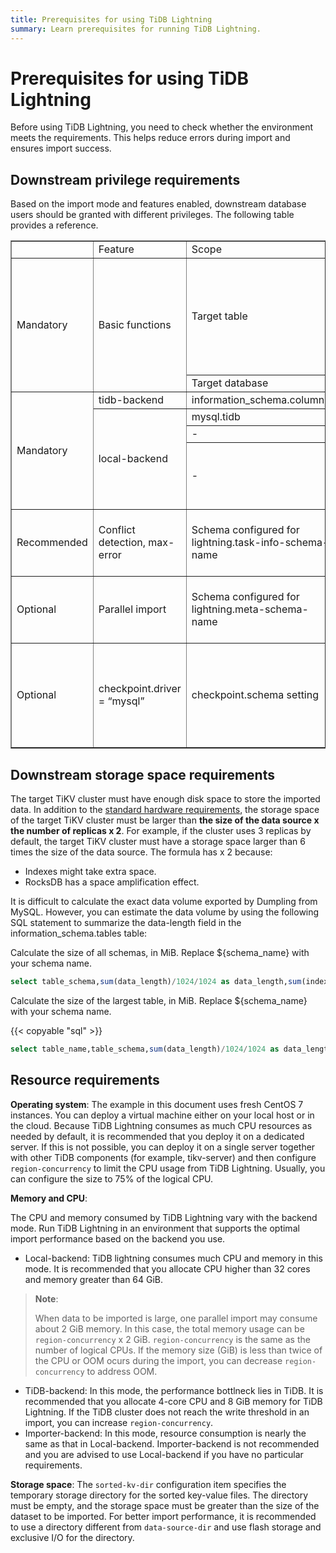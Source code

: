 ```yaml
---
title: Prerequisites for using TiDB Lightning
summary: Learn prerequisites for running TiDB Lightning.
---
```


# Prerequisites for using TiDB Lightning

Before using TiDB Lightning, you need to check whether the environment meets the requirements. This helps reduce errors during import and ensures import success.

## Downstream privilege requirements

Based on the import mode and features enabled, downstream database users should be granted with different privileges. The following table provides a reference.

<table border="1">
   <tr>
      <td></td>
      <td>Feature</td>
      <td>Scope</td>
      <td>Required privilege</td>
      <td>Remarks</td>
   </tr>
   <tr>
      <td rowspan="2">Mandatory</td>
      <td rowspan="2">Basic functions</td>
      <td>Target table</td>
      <td>CREATE, SELECT, INSERT, UPDATE, DELETE, DROP, ALTER</td>
      <td>DROP is required only when tidb-lightning-ctl runs the checkpoint-destroy-all command</td>
   </tr>
   <tr>
      <td>Target database</td>
      <td>CREATE</td>
      <td></td>
   </tr>
   <tr>
      <td rowspan="4">Mandatory</td>
      <td>tidb-backend</td>
      <td>information_schema.columns</td>
      <td>SELECT</td>
      <td></td>
   </tr>
   <tr>
      <td  rowspan="3">local-backend</td>
      <td>mysql.tidb</td>
      <td>SELECT</td>
      <td></td>
   </tr>
   <tr>
      <td>-</td>
      <td>SUPER</td>
      <td></td>
   </tr>
   <tr>
      <td>-</td>
      <td>RESTRICTED_VARIABLES_ADMIN,RESTRICTED_TABLES_ADMIN</td>
      <td>Required when the target TiDB enables SEM</td>
   </tr>
   <tr>
      <td>Recommended</td>
      <td>Conflict detection, max-error</td>
      <td>Schema configured for lightning.task-info-schema-name</td>
      <td>SELECT, INSERT, UPDATE, DELETE, CREATE, DROP</td>
      <td>If not required, the value must be set to ""</td>
   </tr>
   <tr>
      <td>Optional</td>
      <td>Parallel import</td>
      <td>Schema configured for lightning.meta-schema-name</td>
      <td>SELECT, INSERT, UPDATE, DELETE, CREATE, DROP</td>
      <td>If not required, the value must be set to ""</td>
   </tr>
   <tr>
      <td>Optional</td>
      <td>checkpoint.driver = “mysql”</td>
      <td>checkpoint.schema setting</td>
      <td>SELECT,INSERT,UPDATE,DELETE,CREATE,DROP</td>
      <td>Required when checkpoint information is stored in databases, instead of files</td>
   </tr>
</table>

## Downstream storage space requirements

The target TiKV cluster must have enough disk space to store the imported data. In addition to the [standard hardware requirements](/hardware-and-software-requirements.md), the storage space of the target TiKV cluster must be larger than **the size of the data source x the number of replicas x 2**. For example, if the cluster uses 3 replicas by default, the target TiKV cluster must have a storage space larger than 6 times the size of the data source. The formula has x 2 because:

- Indexes might take extra space.
- RocksDB has a space amplification effect.

It is difficult to calculate the exact data volume exported by Dumpling from MySQL. However, you can estimate the data volume by using the following SQL statement to summarize the data-length field in the information_schema.tables table:

Calculate the size of all schemas, in MiB. Replace ${schema_name} with your schema name.

```sql
select table_schema,sum(data_length)/1024/1024 as data_length,sum(index_length)/1024/1024 as index_length,sum(data_length+index_length)/1024/1024 as sum from information_schema.tables where table_schema = "${schema_name}" group by table_schema;
```

Calculate the size of the largest table, in MiB. Replace ${schema_name} with your schema name.

{{< copyable "sql" >}}

```sql
select table_name,table_schema,sum(data_length)/1024/1024 as data_length,sum(index_length)/1024/1024 as index_length,sum(data_length+index_length)/1024/1024 as sum from information_schema.tables where table_schema = "${schema_name}" group by table_name,table_schema order by sum  desc limit 5;
```

## Resource requirements

**Operating system**: The example in this document uses fresh CentOS 7 instances. You can deploy a virtual machine either on your local host or in the cloud. Because TiDB Lightning consumes as much CPU resources as needed by default, it is recommended that you deploy it on a dedicated server. If this is not possible, you can deploy it on a single server together with other TiDB components (for example, tikv-server) and then configure `region-concurrency` to limit the CPU usage from TiDB Lightning. Usually, you can configure the size to 75% of the logical CPU.

**Memory and CPU**:

The CPU and memory consumed by TiDB Lightning vary with the backend mode. Run TiDB Lightning in an environment that supports the optimal import performance based on the backend you use.

- Local-backend: TiDB lightning consumes much CPU and memory in this mode. It is recommended that you allocate CPU higher than 32 cores and memory greater than 64 GiB.

> **Note**:
>
> When data to be imported is large, one parallel import may consume about 2 GiB memory. In this case, the total memory usage can be `region-concurrency` x 2 GiB. `region-concurrency` is the same as the number of logical CPUs. If the memory size (GiB) is less than twice of the CPU or OOM ocurs during the import, you can decrease `region-concurrency` to address OOM.

- TiDB-backend: In this mode, the performance bottlneck lies in TiDB. It is recommended that you allocate 4-core CPU and 8 GiB memory for TiDB Lightning. If the TiDB cluster does not reach the write threshold in an import, you can increase `region-concurrency`.
- Importer-backend: In this mode, resource consumption is nearly the same as that in Local-backend. Importer-backend is not recommended and you are advised to use Local-backend if you have no particular requirements.

**Storage space**: The `sorted-kv-dir` configuration item specifies the temporary storage directory for the sorted key-value files. The directory must be empty, and the storage space must be greater than the size of the dataset to be imported. For better import performance, it is recommended to use a directory different from `data-source-dir` and use flash storage and exclusive I/O for the directory.
